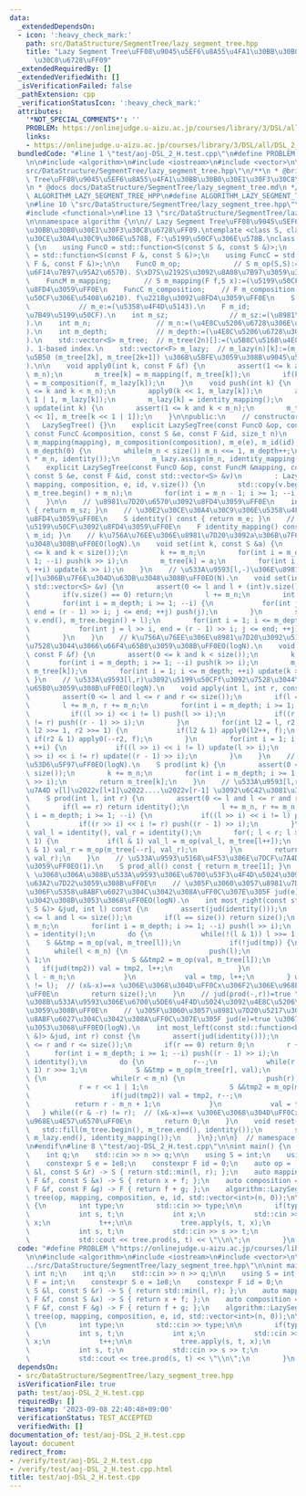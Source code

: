 ```yaml
---
data:
  _extendedDependsOn:
  - icon: ':heavy_check_mark:'
    path: src/DataStructure/SegmentTree/lazy_segment_tree.hpp
    title: "Lazy Segment Tree\uFF08\u9045\u5EF6\u8A55\u4FA1\u30BB\u30B0\u30E1\u30F3\
      \u30C8\u6728\uFF09"
  _extendedRequiredBy: []
  _extendedVerifiedWith: []
  _isVerificationFailed: false
  _pathExtension: cpp
  _verificationStatusIcon: ':heavy_check_mark:'
  attributes:
    '*NOT_SPECIAL_COMMENTS*': ''
    PROBLEM: https://onlinejudge.u-aizu.ac.jp/courses/library/3/DSL/all/DSL_2_H
    links:
    - https://onlinejudge.u-aizu.ac.jp/courses/library/3/DSL/all/DSL_2_H
  bundledCode: "#line 1 \"test/aoj-DSL_2_H.test.cpp\"\n#define PROBLEM \"https://onlinejudge.u-aizu.ac.jp/courses/library/3/DSL/all/DSL_2_H\"\
    \n\n#include <algorithm>\n#include <iostream>\n#include <vector>\n\n#line 1 \"\
    src/DataStructure/SegmentTree/lazy_segment_tree.hpp\"\n/**\n * @brief Lazy Segment\
    \ Tree\uFF08\u9045\u5EF6\u8A55\u4FA1\u30BB\u30B0\u30E1\u30F3\u30C8\u6728\uFF09\
    \n * @docs docs/DataStructure/SegmentTree/lazy_segment_tree.md\n */\n\n#ifndef\
    \ ALGORITHM_LAZY_SEGMENT_TREE_HPP\n#define ALGORITHM_LAZY_SEGMENT_TREE_HPP 1\n\
    \n#line 10 \"src/DataStructure/SegmentTree/lazy_segment_tree.hpp\"\n#include <cassert>\n\
    #include <functional>\n#line 13 \"src/DataStructure/SegmentTree/lazy_segment_tree.hpp\"\
    \n\nnamespace algorithm {\n\n// Lazy Segment Tree\uFF08\u9045\u5EF6\u8A55\u4FA1\
    \u30BB\u30B0\u30E1\u30F3\u30C8\u6728\uFF09.\ntemplate <class S, class F>  // S:\u30E2\
    \u30CE\u30A4\u30C9\u306E\u578B, F:\u5199\u50CF\u306E\u578B.\nclass LazySegTree\
    \ {\n    using FuncO = std::function<S(const S &, const S &)>;\n    using FuncM\
    \ = std::function<S(const F &, const S &)>;\n    using FuncC = std::function<F(const\
    \ F &, const F &)>;\n\n    FuncO m_op;             // S m_op(S,S):=(\u4E8C\u9805\
    \u6F14\u7B97\u95A2\u6570). S\xD7S\u2192S\u3092\u8A08\u7B97\u3059\u308B\uFF0E\n\
    \    FuncM m_mapping;        // S m_mapping(F f,S x):=(\u5199\u50CF). f(x)\u3092\
    \u8FD4\u3059\uFF0E\n    FuncC m_composition;    // F m_composition(F f,F g):=(\u5199\
    \u50CF\u306E\u5408\u6210). f\u2218g\u3092\u8FD4\u3059\uFF0E\n    S m_e;      \
    \            // m_e:=(\u5358\u4F4D\u5143).\n    F m_id;                 // m_id:=(\u6052\
    \u7B49\u5199\u50CF).\n    int m_sz;               // m_sz:=(\u8981\u7D20\u6570\
    ).\n    int m_n;                // m_n:=(\u4E8C\u5206\u6728\u306E\u8449\u6570\
    ).\n    int m_depth;            // m_depth:=(\u4E8C\u5206\u6728\u306E\u6DF1\u3055\
    ).\n    std::vector<S> m_tree;  // m_tree(2n)[]:=(\u5B8C\u5168\u4E8C\u5206\u6728\
    ). 1-based index.\n    std::vector<F> m_lazy;  // m_lazy(n)[k]:=(m_tree[k]\u306E\
    \u5B50 (m_tree[2k], m_tree[2k+1]) \u306B\u5BFE\u3059\u308B\u9045\u5EF6\u8A55\u4FA1\
    ).\n\n    void apply0(int k, const F &f) {\n        assert(1 <= k and k < 2 *\
    \ m_n);\n        m_tree[k] = m_mapping(f, m_tree[k]);\n        if(k < m_n) m_lazy[k]\
    \ = m_composition(f, m_lazy[k]);\n    }\n    void push(int k) {\n        assert(1\
    \ <= k and k < m_n);\n        apply0(k << 1, m_lazy[k]);\n        apply0(k <<\
    \ 1 | 1, m_lazy[k]);\n        m_lazy[k] = identity_mapping();\n    }\n    void\
    \ update(int k) {\n        assert(1 <= k and k < m_n);\n        m_tree[k] = m_op(m_tree[k\
    \ << 1], m_tree[k << 1 | 1]);\n    }\n\npublic:\n    // constructor. O(N).\n \
    \   LazySegTree() {}\n    explicit LazySegTree(const FuncO &op, const FuncM &mapping,\
    \ const FuncC &composition, const S &e, const F &id, size_t n)\n        : m_op(op),\
    \ m_mapping(mapping), m_composition(composition), m_e(e), m_id(id), m_sz(n), m_n(1),\
    \ m_depth(0) {\n        while(m_n < size()) m_n <<= 1, m_depth++;\n        m_tree.assign(2\
    \ * m_n, identity());\n        m_lazy.assign(m_n, identity_mapping());\n    }\n\
    \    explicit LazySegTree(const FuncO &op, const FuncM &mapping, const FuncC &composition,\
    \ const S &e, const F &id, const std::vector<S> &v)\n        : LazySegTree(op,\
    \ mapping, composition, e, id, v.size()) {\n        std::copy(v.begin(), v.end(),\
    \ m_tree.begin() + m_n);\n        for(int i = m_n - 1; i >= 1; --i) update(i);\n\
    \    }\n\n    // \u8981\u7D20\u6570\u3092\u8FD4\u3059\uFF0E\n    int size() const\
    \ { return m_sz; }\n    // \u30E2\u30CE\u30A4\u30C9\u306E\u5358\u4F4D\u5143\u3092\
    \u8FD4\u3059\uFF0E\n    S identity() const { return m_e; }\n    // \u6052\u7B49\
    \u5199\u50CF\u3092\u8FD4\u3059\uFF0E\n    F identity_mapping() const { return\
    \ m_id; }\n    // k\u756A\u76EE\u306E\u8981\u7D20\u3092a\u306B\u7F6E\u304D\u63DB\
    \u3048\u308B\uFF0EO(logN).\n    void set(int k, const S &a) {\n        assert(0\
    \ <= k and k < size());\n        k += m_n;\n        for(int i = m_depth; i >=\
    \ 1; --i) push(k >> i);\n        m_tree[k] = a;\n        for(int i = 1; i <= m_depth;\
    \ ++i) update(k >> i);\n    }\n    // \u533A\u9593[l,-)\u306E\u8981\u7D20\u3092\
    v[]\u306B\u7F6E\u304D\u63DB\u3048\u308B\uFF0EO(N).\n    void set(int l, const\
    \ std::vector<S> &v) {\n        assert(0 <= l and l + (int)v.size() <= size());\n\
    \        if(v.size() == 0) return;\n        l += m_n;\n        int r = l + (int)v.size();\n\
    \        for(int i = m_depth; i >= 1; --i) {\n            for(int j = l >> i,\
    \ end = (r - 1) >> i; j <= end; ++j) push(j);\n        }\n        std::copy(v.begin(),\
    \ v.end(), m_tree.begin() + l);\n        for(int i = 1; i <= m_depth; ++i) {\n\
    \            for(int j = l >> i, end = (r - 1) >> i; j <= end; ++j) update(j);\n\
    \        }\n    }\n    // k\u756A\u76EE\u306E\u8981\u7D20\u3092\u5199\u50CFf\u3092\
    \u7528\u3044\u3066\u66F4\u65B0\u3059\u308B\uFF0EO(logN).\n    void apply(int k,\
    \ const F &f) {\n        assert(0 <= k and k < size());\n        k += m_n;\n \
    \       for(int i = m_depth; i >= 1; --i) push(k >> i);\n        m_tree[k] = m_mapping(f,\
    \ m_tree[k]);\n        for(int i = 1; i <= m_depth; ++i) update(k >> i);\n   \
    \ }\n    // \u533A\u9593[l,r)\u3092\u5199\u50CFf\u3092\u7528\u3044\u3066\u66F4\
    \u65B0\u3059\u308B\uFF0EO(logN).\n    void apply(int l, int r, const F &f) {\n\
    \        assert(0 <= l and l <= r and r <= size());\n        if(l == r) return;\n\
    \        l += m_n, r += m_n;\n        for(int i = m_depth; i >= 1; --i) {\n  \
    \          if((l >> i) << i != l) push(l >> i);\n            if((r >> i) << i\
    \ != r) push((r - 1) >> i);\n        }\n        for(int l2 = l, r2 = r; l2 < r2;\
    \ l2 >>= 1, r2 >>= 1) {\n            if(l2 & 1) apply0(l2++, f);\n           \
    \ if(r2 & 1) apply0(--r2, f);\n        }\n        for(int i = 1; i <= m_depth;\
    \ ++i) {\n            if((l >> i) << i != l) update(l >> i);\n            if((r\
    \ >> i) << i != r) update((r - 1) >> i);\n        }\n    }\n    // \u4E00\u70B9\
    \u53D6\u5F97\uFF0EO(logN).\n    S prod(int k) {\n        assert(0 <= k and k <\
    \ size());\n        k += m_n;\n        for(int i = m_depth; i >= 1; --i) push(k\
    \ >> i);\n        return m_tree[k];\n    }\n    // \u533A\u9593[l,r)\u306E\u7DCF\
    \u7A4D v[l]\u2022v[l+1]\u2022....\u2022v[r-1] \u3092\u6C42\u3081\u308B\uFF0EO(logN).\n\
    \    S prod(int l, int r) {\n        assert(0 <= l and l <= r and r <= size());\n\
    \        if(l == r) return identity();\n        l += m_n, r += m_n;\n        for(int\
    \ i = m_depth; i >= 1; --i) {\n            if((l >> i) << i != l) push(l >> i);\n\
    \            if((r >> i) << i != r) push((r - 1) >> i);\n        }\n        S\
    \ val_l = identity(), val_r = identity();\n        for(; l < r; l >>= 1, r >>=\
    \ 1) {\n            if(l & 1) val_l = m_op(val_l, m_tree[l++]);\n            if(r\
    \ & 1) val_r = m_op(m_tree[--r], val_r);\n        }\n        return m_op(val_l,\
    \ val_r);\n    }\n    // \u533A\u9593\u5168\u4F53\u306E\u7DCF\u7A4D\u3092\u8FD4\
    \u3059\uFF0EO(1).\n    S prod_all() const { return m_tree[1]; }\n    // jud(prod(l,-))=true\
    \ \u3068\u306A\u308B\u533A\u9593\u306E\u6700\u53F3\u4F4D\u5024\u3092\u4E8C\u5206\
    \u63A2\u7D22\u3059\u308B\uFF0E\n    // \u305F\u3060\u3057\u8981\u7D20\u5217\u306B\
    \u306F\u5358\u8ABF\u6027\u304C\u3042\u308A\uFF0C\u307E\u305F jud(e)=true \u3067\
    \u3042\u308B\u3053\u3068\uFF0EO(logN).\n    int most_right(const std::function<bool(const\
    \ S &)> &jud, int l) const {\n        assert(jud(identity()));\n        assert(0\
    \ <= l and l <= size());\n        if(l == size()) return size();\n        l +=\
    \ m_n;\n        for(int i = m_depth; i >= 1; --i) push(l >> i);\n        S val\
    \ = identity();\n        do {\n            while(!(l & 1)) l >>= 1;\n        \
    \    S &&tmp = m_op(val, m_tree[l]);\n            if(!jud(tmp)) {\n          \
    \      while(l < m_n) {\n                    push(l);\n                    l <<=\
    \ 1;\n                    S &&tmp2 = m_op(val, m_tree[l]);\n                 \
    \   if(jud(tmp2)) val = tmp2, l++;\n                }\n                return\
    \ l - m_n;\n            }\n            val = tmp, l++;\n        } while((l & -l)\
    \ != l);  // (x&-x)==x \u306E\u3068\u304D\uFF0Cx\u306F2\u306E\u968E\u4E57\u6570\
    \uFF0E\n        return size();\n    }\n    // jud(prod(-,r))=true \u3068\u306A\
    \u308B\u533A\u9593\u306E\u6700\u5DE6\u4F4D\u5024\u3092\u4E8C\u5206\u63A2\u7D22\
    \u3059\u308B\uFF0E\n    // \u305F\u3060\u3057\u8981\u7D20\u5217\u306B\u306F\u5358\
    \u8ABF\u6027\u304C\u3042\u308A\uFF0C\u307E\u305F jud(e)=true \u3067\u3042\u308B\
    \u3053\u3068\uFF0EO(logN).\n    int most_left(const std::function<bool(const S\
    \ &)> &jud, int r) const {\n        assert(jud(identity()));\n        assert(0\
    \ <= r and r <= size());\n        if(r == 0) return 0;\n        r += m_n;\n  \
    \      for(int i = m_depth; i >= 1; --i) push((r - 1) >> i);\n        S val =\
    \ identity();\n        do {\n            r--;\n            while(r > 1 and r &\
    \ 1) r >>= 1;\n            S &&tmp = m_op(m_tree[r], val);\n            if(!jud(tmp))\
    \ {\n                while(r < m_n) {\n                    push(r);\n        \
    \            r = r << 1 | 1;\n                    S &&tmp2 = m_op(m_tree[r], val);\n\
    \                    if(jud(tmp2)) val = tmp2, r--;\n                }\n     \
    \           return r - m_n + 1;\n            }\n            val = tmp;\n     \
    \   } while((r & -r) != r);  // (x&-x)==x \u306E\u3068\u304D\uFF0Cx\u306F2\u306E\
    \u968E\u4E57\u6570\uFF0E\n        return 0;\n    }\n    void reset() {\n     \
    \   std::fill(m_tree.begin(), m_tree.end(), identity());\n        std::fill(m_lazy.begin(),\
    \ m_lazy.end(), identity_mapping());\n    }\n};\n\n}  // namespace algorithm\n\
    \n#endif\n#line 8 \"test/aoj-DSL_2_H.test.cpp\"\n\nint main() {\n    int n;\n\
    \    int q;\n    std::cin >> n >> q;\n\n    using S = int;\n    using F = int;\n\
    \    constexpr S e = 1e8;\n    constexpr F id = 0;\n    auto op = [&](const S\
    \ &l, const S &r) -> S { return std::min(l, r); };\n    auto mapping = [&](const\
    \ F &f, const S &x) -> S { return x + f; };\n    auto composition = [&](const\
    \ F &f, const F &g) -> F { return f + g; };\n    algorithm::LazySegTree<S, F>\
    \ tree(op, mapping, composition, e, id, std::vector<int>(n, 0));\n\n    while(q--)\
    \ {\n        int type;\n        std::cin >> type;\n\n        if(type == 0) {\n\
    \            int s, t;\n            int x;\n            std::cin >> s >> t >>\
    \ x;\n            t++;\n\n            tree.apply(s, t, x);\n        } else {\n\
    \            int s, t;\n            std::cin >> s >> t;\n            t++;\n\n\
    \            std::cout << tree.prod(s, t) << \"\\n\";\n        }\n    }\n}\n"
  code: "#define PROBLEM \"https://onlinejudge.u-aizu.ac.jp/courses/library/3/DSL/all/DSL_2_H\"\
    \n\n#include <algorithm>\n#include <iostream>\n#include <vector>\n\n#include \"\
    ../src/DataStructure/SegmentTree/lazy_segment_tree.hpp\"\n\nint main() {\n   \
    \ int n;\n    int q;\n    std::cin >> n >> q;\n\n    using S = int;\n    using\
    \ F = int;\n    constexpr S e = 1e8;\n    constexpr F id = 0;\n    auto op = [&](const\
    \ S &l, const S &r) -> S { return std::min(l, r); };\n    auto mapping = [&](const\
    \ F &f, const S &x) -> S { return x + f; };\n    auto composition = [&](const\
    \ F &f, const F &g) -> F { return f + g; };\n    algorithm::LazySegTree<S, F>\
    \ tree(op, mapping, composition, e, id, std::vector<int>(n, 0));\n\n    while(q--)\
    \ {\n        int type;\n        std::cin >> type;\n\n        if(type == 0) {\n\
    \            int s, t;\n            int x;\n            std::cin >> s >> t >>\
    \ x;\n            t++;\n\n            tree.apply(s, t, x);\n        } else {\n\
    \            int s, t;\n            std::cin >> s >> t;\n            t++;\n\n\
    \            std::cout << tree.prod(s, t) << \"\\n\";\n        }\n    }\n}\n"
  dependsOn:
  - src/DataStructure/SegmentTree/lazy_segment_tree.hpp
  isVerificationFile: true
  path: test/aoj-DSL_2_H.test.cpp
  requiredBy: []
  timestamp: '2023-09-08 22:40:48+09:00'
  verificationStatus: TEST_ACCEPTED
  verifiedWith: []
documentation_of: test/aoj-DSL_2_H.test.cpp
layout: document
redirect_from:
- /verify/test/aoj-DSL_2_H.test.cpp
- /verify/test/aoj-DSL_2_H.test.cpp.html
title: test/aoj-DSL_2_H.test.cpp
---
```

